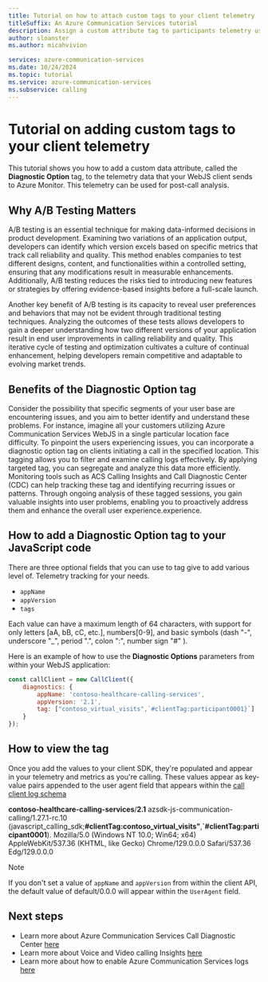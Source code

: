 ```yaml
---
title: Tutorial on how to attach custom tags to your client telemetry
titleSuffix: An Azure Communication Services tutorial
description: Assign a custom attribute tag to participants telemetry using the calling SDK.
author: sloanster
ms.author: micahvivion

services: azure-communication-services
ms.date: 10/24/2024
ms.topic: tutorial
ms.service: azure-communication-services
ms.subservice: calling
---
```


# Tutorial on adding custom tags to your client telemetry
This tutorial shows you how to add a custom data attribute, called the **Diagnostic Option** tag, to the telemetry data that your WebJS client sends to Azure Monitor. This telemetry can be used for post-call analysis.

## Why A/B Testing Matters
A/B testing is an essential technique for making data-informed decisions in product development. Examining two variations of an application output, developers can identify which version excels based on specific metrics that track call reliability and quality. This method enables companies to test different designs, content, and functionalities within a controlled setting, ensuring that any modifications result in measurable enhancements. Additionally, A/B testing reduces the risks tied to introducing new features or strategies by offering evidence-based insights before a full-scale launch.

Another key benefit of A/B testing is its capacity to reveal user preferences and behaviors that may not be evident through traditional testing techniques. Analyzing the outcomes of these tests allows developers to gain a deeper understanding how two different versions of your application result in end user improvements in calling reliability and quality. This iterative cycle of testing and optimization cultivates a culture of continual enhancement, helping developers remain competitive and adaptable to evolving market trends.

## Benefits of the Diagnostic Option tag
Consider the possibility that specific segments of your user base are encountering issues, and you aim to better identify and understand these problems. For instance, imagine all your customers utilizing Azure Communication Services WebJS in a single particular location face difficulty. To pinpoint the users experiencing issues, you can incorporate a diagnostic option tag on clients initiating a call in the specified location. This tagging allows you to filter and examine calling logs effectively. By applying targeted tag, you can segregate and analyze this data more efficiently. Monitoring tools such as ACS Calling Insights and Call Diagnostic Center (CDC) can help tracking these tag and identifying recurring issues or patterns. Through ongoing analysis of these tagged sessions, you gain valuable insights into user problems, enabling you to proactively address them and enhance the overall user experience.experience.

## How to add a Diagnostic Option tag to your JavaScript code
There are three optional fields that you can use to tag give to add various level of. Telemetry tracking for your needs.
- `appName`
- `appVersion`
- `tags`

Each value can have a maximum length of 64 characters, with support for only letters [aA, bB, cC, etc.], numbers[0-9], and basic symbols (dash "-", underscore "_", period ".", colon ":", number sign "#" ).

Here is an example of how to use the **Diagnostic Options** parameters from within your WebJS application:
```js
const callClient = new CallClient({
    diagnostics: {
        appName: 'contoso-healthcare-calling-services',
        appVersion: '2.1',
        tag: ["contoso_virtual_visits",`#clientTag:participant0001}`]
    }
});
```

## How to view the tag
Once you add the values to your client SDK, they're populated and appear in your telemetry and metrics as you're calling. These values appear as key-value pairs appended to the user agent field that appears within the [call client log schema](../../concepts/analytics/logs/voice-and-video-logs.md#call-client-operations-log-schema)

**contoso-healthcare-calling-services**/**2.1** azsdk-js-communication-calling/1.27.1-rc.10 (javascript_calling_sdk;**#clientTag:contoso_virtual_visits"**,**`#clientTag:participant0001**). Mozilla/5.0 (Windows NT 10.0; Win64; x64) AppleWebKit/537.36 (KHTML, like Gecko) Chrome/129.0.0.0 Safari/537.36 Edg/129.0.0.0

> [!NOTE]
> If you don't set a value of `appName` and `appVersion` from within the client API, the default value of default/0.0.0 will appear within the `UserAgent` field.

## Next steps
- Learn more about Azure Communication Services Call Diagnostic Center [here](../../concepts//voice-video-calling/call-diagnostics.md)
- Learn more about Voice and Video calling Insights [here](../../concepts/analytics/insights/voice-and-video-insights.md)
- Learn more about how to enable Azure Communication Services logs [here](../../concepts/analytics/enable-logging.md)
